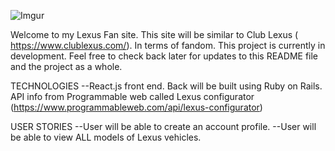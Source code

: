 ![Imgur](https://i.imgur.com/o8EQqPS.jpg)

Welcome to my Lexus Fan site. This site will be similar to Club Lexus ( https://www.clublexus.com/). In terms of fandom. This project is currently in development. Feel free to check back later for updates to this README file and the project as a whole.

TECHNOLOGIES
--React.js front end. Back will be built using Ruby on Rails. API info from Programmable web called Lexus configurator (https://www.programmableweb.com/api/lexus-configurator)

USER STORIES
--User will be able to create an account profile.
--User will be able to view ALL models of Lexus vehicles.
